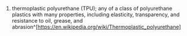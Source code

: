 1. thermoplastic polyurethane (TPU); any of a class of polyurethane plastics with many properties, including elasticity, transparency, and resistance to oil, grease, and abrasion^[https://en.wikipedia.org/wiki/Thermoplastic_polyurethane]